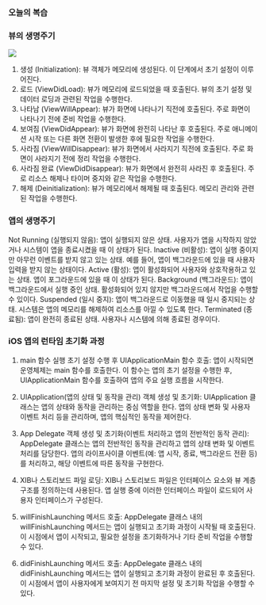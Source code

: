 ### 오늘의 복습

### 뷰의 생명주기

<img src="https://github.com/LeeHongYul/TIL/assets/117960228/f7bf4ec4-b698-4058-a54d-8d0645212885">


1. 생성 (Initialization): 뷰 객체가 메모리에 생성된다. 이 단계에서 초기 설정이 이루어진다.
2. 로드 (ViewDidLoad): 뷰가 메모리에 로드되었을 때 호출된다. 뷰의 초기 설정 및 데이터 로딩과 관련된 작업을 수행한다.
3. 나타남 (ViewWillAppear): 뷰가 화면에 나타나기 직전에 호출된다. 주로 화면이 나타나기 전에 준비 작업을 수행한다.
4. 보여짐 (ViewDidAppear): 뷰가 화면에 완전히 나타난 후 호출된다. 주로 애니메이션 시작 또는 다른 화면 전환이 발생한 후에 필요한 작업을 수행한다.
5. 사라짐 (ViewWillDisappear): 뷰가 화면에서 사라지기 직전에 호출된다. 주로 화면이 사라지기 전에 정리 작업을 수행한다.
6. 사라짐 완료 (ViewDidDisappear): 뷰가 화면에서 완전히 사라진 후 호출된다. 주로 리소스 해제나 타이머 중지와 같은 작업을 수행한다.
7. 해제 (Deinitialization): 뷰가 메모리에서 해제될 때 호출된다. 메모리 관리와 관련된 작업을 수행한다.

### 앱의 생명주기

Not Running (실행되지 않음): 앱이 실행되지 않은 상태. 사용자가 앱을 시작하지 않았거나 시스템이 앱을 종료시켰을 때 이 상태가 된다.
Inactive (비활성): 앱이 실행 중이지만 아무런 이벤트를 받지 않고 있는 상태. 예를 들어, 앱이 백그라운드에 있을 때 사용자 입력을 받지 않는 상태이다.
Active (활성): 앱이 활성화되어 사용자와 상호작용하고 있는 상태. 앱이 포그라운드에 있을 때 이 상태가 된다.
Background (백그라운드): 앱이 백그라운드에서 실행 중인 상태. 활성화되어 있지 않지만 백그라운드에서 작업을 수행할 수 있이다.
Suspended (일시 중지): 앱이 백그라운드로 이동했을 때 일시 중지되는 상태. 시스템은 앱의 메모리를 해제하여 리소스를 아낄 수 있도록 한다.
Terminated (종료됨): 앱이 완전히 종료된 상태. 사용자나 시스템에 의해 종료된 경우이다.

### iOS 앱의 런타임 초기화 과정

1. main 함수 실행 초기 설정 수행 후 UIApplicationMain 함수 호출:
앱이 시작되면 운영체제는 main 함수를 호출한다. 이 함수는 앱의 초기 설정을 수행한 후, UIApplicationMain 함수를 호출하여 앱의 주요 실행 흐름을 시작한다.

2. UIApplication(앱의 상태 및 동작을 관리) 객체 생성 및 초기화:
UIApplication 클래스는 앱의 상태와 동작을 관리하는 중심 역할을 한다. 앱의 상태 변화 및 사용자 이벤트 처리 등을 관리하며, 앱의 핵심적인 동작을 제어한다.

3. App Delegate 객체 생성 및 초기화(이벤트 처리하고 앱의 전반적인 동작 관리):
AppDelegate 클래스는 앱의 전반적인 동작을 관리하고 앱의 상태 변화 및 이벤트 처리를 담당한다. 앱의 라이프사이클 이벤트(예: 앱 시작, 종료, 백그라운드 전환 등)를 처리하고, 해당 이벤트에 따른 동작을 구현한다.

4. XIB나 스토리보드 파일 로딩:
XIB나 스토리보드 파일은 인터페이스 요소와 뷰 계층 구조를 정의하는데 사용된다. 앱 실행 중에 이러한 인터페이스 파일이 로드되어 사용자 인터페이스가 구성된다.

5. willFinishLaunching 메서드 호출:
AppDelegate 클래스 내의 willFinishLaunching 메서드는 앱이 실행되고 초기화 과정이 시작될 때 호출된다. 이 시점에서 앱이 시작되고, 필요한 설정을 초기화하거나 기타 준비 작업을 수행할 수 있다.

6. didFinishLaunching 메서드 호출:
AppDelegate 클래스 내의 didFinishLaunching 메서드는 앱이 실행되고 초기화 과정이 완료된 후 호출된다. 이 시점에서 앱이 사용자에게 보여지기 전 마지막 설정 및 초기화 작업을 수행할 수 있다.
